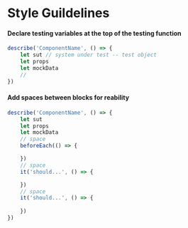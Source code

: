 # Style Guildelines

#### Declare testing variables at the top of the testing function
```javascript
describe('ComponentName', () => {
    let sut // system under test -- test object
    let props
    let mockData
    //
})
```

#### Add spaces between blocks for reability
```javascript
describe('ComponentName', () => {
    let sut
    let props
    let mockData
    // space
    beforeEach(() => {

    })
    // space
    it('should...', () => {

    })
    // space
    it('should...', () => {
        
    })
})
```

